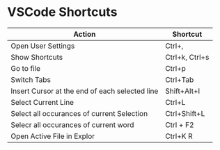 # VSCode Shortcuts

|Action|Shortcut|
|-|-|
|Open User Settings|Ctrl+,|
|Show Shortcuts|Ctrl+k, Ctrl+s|
|Go to file|Ctrl+p|
|Switch Tabs|Ctrl+Tab|
|Insert Cursor at the end of each selected line|Shift+Alt+I|
|Select Current Line|Ctrl+L|
|Select all occurances of current Selection|Ctrl+Shift+L|
|Selecr all occurances of current word|Ctrl + F2|
|Open Active File in Explor|Ctrl+K R|